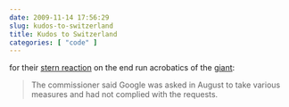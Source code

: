 ```yaml
---
date: 2009-11-14 17:56:29
slug: kudos-to-switzerland
title: Kudos to Switzerland
categories: [ "code" ]
---
```


for their [stern reaction](http://news.bbc.co.uk/1/hi/business/8358908.stm ) on the end run acrobatics of the [giant](http://www.google.com):

> The commissioner said Google was asked in August to take various measures and had not complied with the requests.
